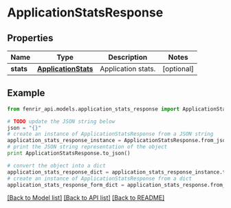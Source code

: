 # ApplicationStatsResponse


## Properties

Name | Type | Description | Notes
------------ | ------------- | ------------- | -------------
**stats** | [**ApplicationStats**](ApplicationStats.md) | Application stats. | [optional] 

## Example

```python
from fenrir_api.models.application_stats_response import ApplicationStatsResponse

# TODO update the JSON string below
json = "{}"
# create an instance of ApplicationStatsResponse from a JSON string
application_stats_response_instance = ApplicationStatsResponse.from_json(json)
# print the JSON string representation of the object
print ApplicationStatsResponse.to_json()

# convert the object into a dict
application_stats_response_dict = application_stats_response_instance.to_dict()
# create an instance of ApplicationStatsResponse from a dict
application_stats_response_form_dict = application_stats_response.from_dict(application_stats_response_dict)
```
[[Back to Model list]](../README.md#documentation-for-models) [[Back to API list]](../README.md#documentation-for-api-endpoints) [[Back to README]](../README.md)


